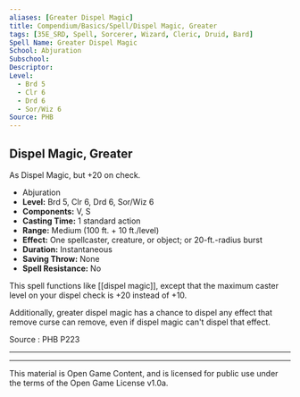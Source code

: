 ```yaml
---
aliases: [Greater Dispel Magic]
title: Compendium/Basics/Spell/Dispel Magic, Greater
tags: [35E_SRD, Spell, Sorcerer, Wizard, Cleric, Druid, Bard]
Spell Name: Greater Dispel Magic
School: Abjuration
Subschool: 
Descriptor: 
Level:
  - Brd 5
  - Clr 6
  - Drd 6
  - Sor/Wiz 6
Source: PHB
---
```



## Dispel Magic, Greater

As Dispel Magic, but +20 on check.

*   Abjuration
*   **Level:** Brd 5, Clr 6, Drd 6, Sor/Wiz 6
*   **Components:** V, S
*   **Casting Time:** 1 standard action
*   **Range:** Medium (100 ft. + 10 ft./level)
*   **Effect:** One spellcaster, creature, or object; or 20-ft.-radius burst
*   **Duration:** Instantaneous
*   **Saving Throw:** None
*   **Spell Resistance:** No

This spell functions like [[dispel magic]], except that the maximum caster level on your dispel check is +20 instead of +10.

Additionally, greater dispel magic has a chance to dispel any effect that remove curse can remove, even if dispel magic can't dispel that effect.

Source : PHB P223

---

---

This material is Open Game Content, and is licensed for public use under
the terms of the Open Game License v1.0a.
